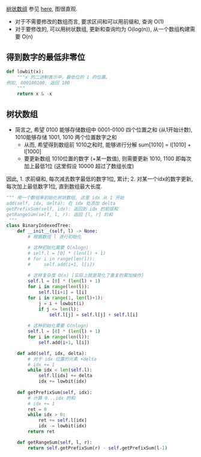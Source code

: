 [树状数组](https://oi-wiki.org/ds/fenwick/) 参见 [here](https://blog.csdn.net/Yaokai_AssultMaster/article/details/79492190), 图很直观.

- 对于不需要修改的数组而言, 要求区间和可以用前缀和, 查询 O(1)
- 对于要修改的, 可以用树状数组, 更新和查询均为 O(log(n)), 从一个数组构建需要 O(n)

## 得到数字的最低非零位

```python
def lowbit(x):
    """x 的二进制表示中，最低位的 1 的位置。
例如, 000100100, 返回 100
    """
    return x & -x
```

## 树状数组

- 简言之, 希望 0100 能够存储数组中 0001-0100 四个位置之和 (从1开始计数), 1010能够存储 1001, 1010 两个位置数字之和
    - 从而, 希望得到数组前 1010之和时, 能够进行分解 sum[1010] = l[1010] + l[1000]
    - 要更新数组 1010位置的数字 (+某一数值), 则需要更新 1010, 1100 即每次加上最低1位 (这里假设 10000 超过了数组长度)

因此, 1. 求前缀和, 每次减去数字最低的数字1位, 累计; 2. 对某一个idx的数字更新, 每次加上最低数字1位, 直到数组最大长度.

```python
""" 用一个数组来初始化树状数组, 这里 idx 从 1 开始
add(self, idx, delta): 在 idx 处添加 delta
getPrefixSum(self, idx): 返回到 idx 的前缀和
getRangeSum(self, l, r): 返回 [l, r] 的和
 """
class BinaryIndexedTree:
    def __init__(self, l) -> None:
        # 根据数组 l 进行初始化

        # 这种初始化需要 O(nlogn)
        # self.l = [0] * (len(l) + 1)
        # for i in range(len(l)):
        #     self.add(i+1, l[i])
        
        # 这样复杂度 O(n) [实际上就是简化了重复的累加操作]
        self.l = [0] * (len(l) + 1)
        for i in range(len(l)):
            self.l[i+1] = l[i]
        for i in range(1, len(l)+1):
            j = i + lowbit(i)
            if j <= len(l):
                self.l[j] = self.l[j] + self.l[i]
        
        # 这种初始化需要 O(nlogn)
        self.l = [0] * (len(l) + 1)
        for i in range(len(l)):
            self.add(i+1, l[i])

    def add(self, idx, delta):
        # 对于 idx 位置的元素 +delta
        # idx += 1
        while idx < len(self.l):
            self.l[idx] += delta
            idx += lowbit(idx)
    
    def getPrefixSum(self, idx):
        # 计算 0...idx 的和
        # idx += 1
        ret = 0
        while idx > 0:
            ret += self.l[idx]
            idx -= lowbit(idx)
        return ret

    def getRangeSum(self, l, r):
        return self.getPrefixSum(r) - self.getPrefixSum(l-1)
```
